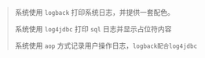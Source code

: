 > 系统使用 ```logback``` 打印系统日志，并提供一套配色。
> 
> 系统使用 ```log4jdbc``` 打印 ```sql``` 日志并显示占位符内容
> 
> 系统使用 ```aop``` 方式记录用户操作日志，```logback配合log4jdbc``` 
